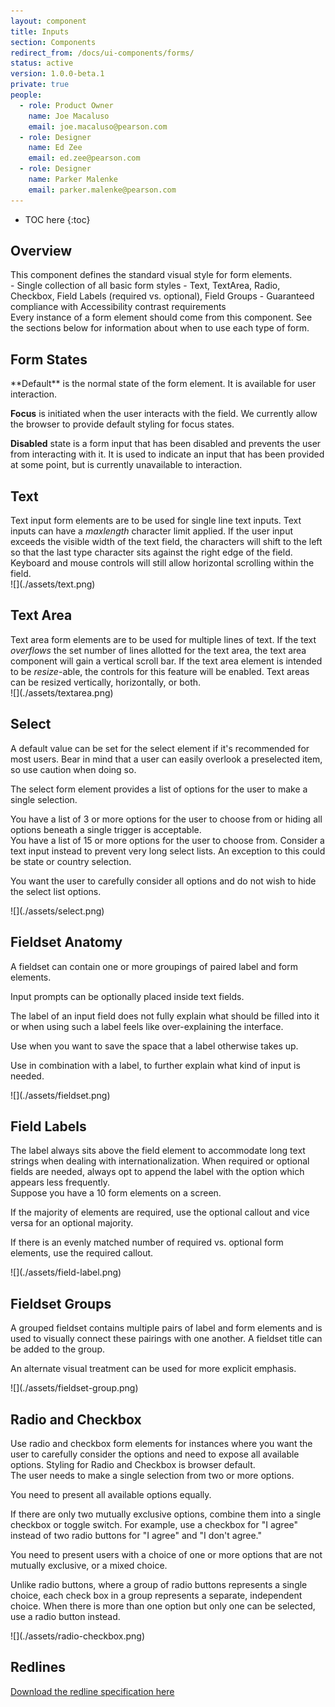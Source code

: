 ```yaml
---
layout: component
title: Inputs
section: Components
redirect_from: /docs/ui-components/forms/
status: active
version: 1.0.0-beta.1
private: true
people:
  - role: Product Owner
    name: Joe Macaluso
    email: joe.macaluso@pearson.com
  - role: Designer
    name: Ed Zee
    email: ed.zee@pearson.com
  - role: Designer
    name: Parker Malenke
    email: parker.malenke@pearson.com
---
```


* TOC here
{:toc}


## Overview
<div markdown="1" class="tagline">
This component defines the standard visual style for form elements.
</div>

<div markdown="1" class="feature_list">
- Single collection of all basic form styles
- Text, TextArea, Radio, Checkbox, Field Labels (required vs. optional), Field Groups
- Guaranteed compliance with Accessibility contrast requirements
</div>

<aside class="usage" markdown="1">
Every instance of a form element should come from this component. See the sections below for information about when to use each type of form.
</aside>


## Form States

<div class="section_text" markdown="1">
**Default** is the normal state of the form element.  It is available for user interaction.

**Focus** is initiated when the user interacts with the field.  We currently allow the browser to provide default styling for focus states.

**Disabled** state is a form input that has been disabled and prevents the user from interacting with it.  It is used to indicate an input that has been provided at some point, but is currently unavailable to interaction.
</div>

## Text

<div class="section_text" markdown="1">
Text input form elements are to be used for single line text inputs.  Text inputs can have a <i>maxlength</i> character limit applied.  If the user input exceeds the visible width of the text field, the characters will shift to the left so that the last type character sits against the right edge of the field.  Keyboard and mouse controls will still allow horizontal scrolling within the field.
</div>

<div class="images">
<div class="narrow_image" markdown="1">
![](./assets/text.png)
</div>
</div>



## Text Area


<div class="section_text" markdown="1">
Text area form elements are to be used for multiple lines of text.  If the text <i>overflows</i> the set number of lines allotted for the text area, the text area component will gain a vertical scroll bar.  If the text area element is intended to be <i>resize</i>-able, the controls for this feature will be enabled.  Text areas can be resized vertically, horizontally, or both.
</div>

<div class="images">
<div class="narrow_image" markdown="1">
![](./assets/textarea.png)
</div>
</div>


## Select
<div class="section_text" markdown="1">
A default value can be set for the select element if it's recommended for most users.  Bear in mind that a user can easily overlook a preselected item, so use caution when doing so.

The select form element provides a list of options for the user to make a single selection.  

<aside class="usage" markdown="1">
You have a list of 3 or more options for the user to choose from or hiding all options beneath a single trigger is acceptable.
</aside>

<aside class="usage" markdown="1">
You have a list of 15 or more options for the user to choose from.  Consider a text input instead to prevent very long select lists.  An exception to this could be state or country selection.

You want the user to carefully consider all options and do not wish to hide the select list options.
</aside>
</div>


<div class="images">
<div class="narrow_image" markdown="1">
![](./assets/select.png)
</div>
</div>

## Fieldset Anatomy

<div class="section_text" markdown="1">
A fieldset can contain one or more groupings of paired label and form elements.

Input prompts can be optionally placed inside text fields.

<aside class="usage" markdown="1">
The label of an input field does not fully explain what should be filled into it or when using such a label feels like over-explaining the interface.  

Use when you want to save the space that a label otherwise takes up.  

Use in combination with a label, to further explain what kind of input is needed.
</aside>
</div>

<div class="images">
<div class="narrow_image" markdown="1">
![](./assets/fieldset.png)
</div>
</div>



## Field Labels

<div class="section_text" markdown="1">
The label always sits above the field element to accommodate long text strings when dealing with internationalization.  When required or optional fields are needed, always opt to append the label with the option which appears less frequently.

<aside class="usage" markdown="1">
Suppose you have a 10 form elements on a screen.  

If the majority of elements are required, use the optional callout and vice versa for an optional majority.  

If there is an evenly matched number of required vs. optional form elements, use the required callout.
</aside>
</div>

<div class="images">
<div class="narrow_image" markdown="1">
![](./assets/field-label.png)
</div>
</div>

## Fieldset Groups

<div class="section_text" markdown="1">
A grouped fieldset contains multiple pairs of label and form elements and is used to visually connect these pairings with one another.  A fieldset title can be added to the group.

An alternate visual treatment can be used for more explicit emphasis.
</div>

<div class="images">
<div class="narrow_image" markdown="1">
![](./assets/fieldset-group.png)
</div>
</div>

## Radio and Checkbox


<div class="section_text" markdown="1">
Use radio and checkbox form elements for instances where you want the user to carefully consider the options and need to expose all available options.  Styling for Radio and Checkbox is browser default.

<aside class="usage" markdown="1">
The user needs to make a single selection from two or more options.  

You need to present all available options equally.
</aside>

If there are only two mutually exclusive options, combine them into a single checkbox or toggle switch. For example, use a checkbox for "I agree" instead of two radio buttons for "I agree" and "I don't agree."

<aside class="usage" markdown="1">
You need to present users with a choice of one or more options that are not mutually exclusive, or a mixed choice.
</aside>

Unlike radio buttons, where a group of radio buttons represents a single choice, each check box in a group represents a separate, independent choice. When there is more than one option but only one can be selected, use a radio button instead.
</div>

<div class="images">
<div class="narrow_image" markdown="1">
![](./assets/radio-checkbox.png)
</div>
</div>

## Redlines
[Download the redline specification here](./assets/redlines-01.png)
